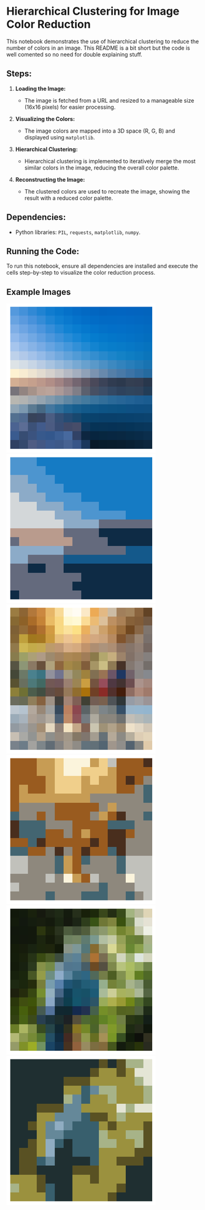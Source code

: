 # Hierarchical Clustering for Image Color Reduction

This notebook demonstrates the use of hierarchical clustering to reduce the number of colors in an image.
This README is a bit short but the code is well comented so no need for double explaining stuff.

## Steps:
1. **Loading the Image:**
   - The image is fetched from a URL and resized to a manageable size (16x16 pixels) for easier processing.
   
2. **Visualizing the Colors:**
   - The image colors are mapped into a 3D space (R, G, B) and displayed using `matplotlib`.

3. **Hierarchical Clustering:**
   - Hierarchical clustering is implemented to iteratively merge the most similar colors in the image, reducing the overall color palette.

4. **Reconstructing the Image:**
   - The clustered colors are used to recreate the image, showing the result with a reduced color palette.

## Dependencies:
- Python libraries: `PIL`, `requests`, `matplotlib`, `numpy`.

## Running the Code:
To run this notebook, ensure all dependencies are installed and execute the cells step-by-step to visualize the color reduction process.

## Example Images
![Example of the hierachichal clustering](image(1).png)
![Example of the hierachichal clustering](image(2).png)
![Example of the hierachichal clustering](image(3).png)
![Example of the hierachichal clustering](image(4).png)
![Example of the hierachichal clustering](image(5).png)
![Example of the hierachichal clustering](image(6).png)
